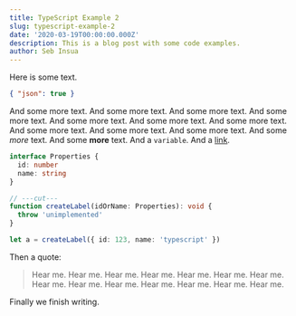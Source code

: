 ```yaml
---
title: TypeScript Example 2
slug: typescript-example-2
date: '2020-03-19T00:00:00.000Z'
description: This is a blog post with some code examples.
author: Seb Insua
---
```


Here is some text.

```json
{ "json": true }
```

And some more text. And some more text. And some more text. And some more text. And some more text. And some more text. And some more text. And some more text. And some more text. And some more text. And some _more_ text. And some **more** text. And a `variable`. And a [link](http://google.co.uk).

```ts twoslash
interface Properties {
  id: number
  name: string
}

// ---cut---
function createLabel(idOrName: Properties): void {
  throw 'unimplemented'
}

let a = createLabel({ id: 123, name: 'typescript' })
```

Then a quote:

> Hear me. Hear me. Hear me. Hear me. Hear me. Hear me. Hear me. Hear me. Hear me. Hear me. Hear me. Hear me. Hear me. Hear me.

Finally we finish writing.
